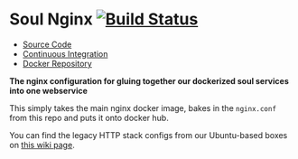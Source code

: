 # Soul Nginx [![Build Status](https://travis-ci.com/protonet/soul-nginx.svg?token=aANFMeZWXsUEFNSVHTqz)](https://travis-ci.com/protonet/soul-nginx)

  * [Source Code](https://github.com/protonet/soul-nginx)
  * [Continuous Integration](https://travis-ci.com/protonet/soul-nginx)
  * [Docker Repository](https://hub.docker.com/r/experimentalplatform/soul-nginx/)

**The nginx configuration for gluing together our dockerized soul services into one webservice**

This simply takes the main nginx docker image, bakes in the `nginx.conf` from this repo and puts it onto docker hub.

You can find the legacy HTTP stack configs from our Ubuntu-based boxes on [this wiki page](https://github.com/protonet/german-shepherd/wiki/HTTP-Proxy-Stack).
